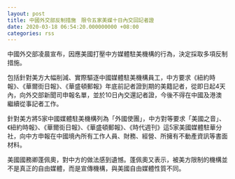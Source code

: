 ```yaml
---
layout: post
title: 中國外交部反制措施　限令五家美媒十日內交回記者證
date: 2020-03-18 06:54:20.000000000 +08:00
categories: rss
---
```


中國外交部凌晨宣布，因應美國打壓中方媒體駐美機構的行為，決定採取多項反制措施。

包括針對美方大幅削減、實際驅逐中國媒體駐美機構員工，中方要求《紐約時報》、《華爾街日報》、《華盛頓郵報》年底前記者證到期的美籍記者，從即日起4天內，向外交部新聞司申報名單，並於10日內交還記者證，今後不得在中國及港澳繼續從事記者工作。

針對美方將5家中國媒體駐美機構列為「外國使團」，中方對等要求「美國之音」、《紐約時報》、《華爾街日報》、《華盛頓郵報》、《時代週刊》這5家美國媒體駐華分社，向中方申報在中國境內所有工作人員、財務、經營、所擁有不動產資訊等書面材料。

美國國務卿蓬佩奧，對中方的做法感到遺憾。蓬佩奧又表示，被美方限制的機構並不是真正的自由媒體，而是宣傳機構，與美國自由媒體性質不同。
